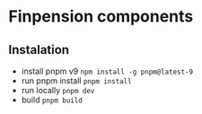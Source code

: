 # Finpension components

## Instalation

- install pnpm v9 `npm install -g pnpm@latest-9`
- run pnpm install `pnpm install`
- run locally `pnpm dev`
- build `pnpm build`
